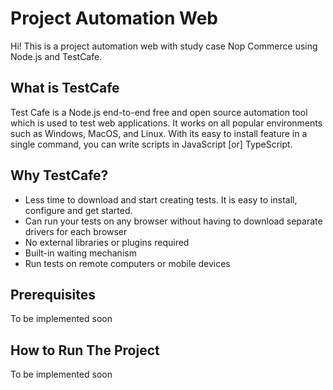 # Project Automation Web
Hi! This is a project automation web with study case Nop Commerce using Node.js and TestCafe.

## What is TestCafe
Test Cafe is a Node.js end-to-end free and open source automation tool which is used to test web applications. It works on all popular environments such as Windows, MacOS, and Linux. With its easy to install feature in a single command, you can write scripts in JavaScript [or] TypeScript.

## Why TestCafe?
- Less time to download and start creating tests. It is easy to install, configure and get started.
- Can run your tests on any browser without having to download separate drivers for each browser
- No external libraries or plugins required
- Built-in waiting mechanism
- Run tests on remote computers or mobile devices

## Prerequisites
To be implemented soon

## How to Run The Project
To be implemented soon
